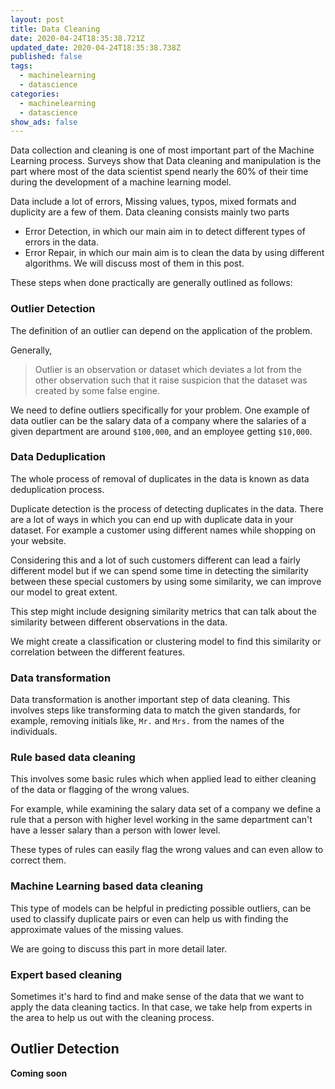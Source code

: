 ```yaml
---
layout: post
title: Data Cleaning
date: 2020-04-24T18:35:38.721Z
updated_date: 2020-04-24T18:35:38.738Z
published: false
tags:
  - machinelearning
  - datascience
categories:
  - machinelearning
  - datascience
show_ads: false
---
```

Data collection and cleaning is one of most important part of the Machine Learning process. Surveys show that Data cleaning and manipulation is the part where most of the data scientist spend nearly the 60% of their time during the development of a machine learning model.

Data include a lot of errors, Missing values, typos, mixed formats and duplicity are a few of them. Data cleaning consists mainly two parts

* Error Detection, in which our main aim in to detect different types of errors in the data.
* Error Repair, in which our main aim is to clean the data by using different algorithms. We will discuss most of them in this post.

These steps when done practically are generally outlined as follows:

### Outlier Detection

The definition of an outlier can depend on the application of the problem.

Generally,

> Outlier is an observation or dataset which deviates a lot from the other observation such that it raise suspicion that the dataset was created by some false engine.

We need to define outliers specifically for your problem. One example of data outlier can be the salary data of a company where the salaries of a given department are around `$100,000`, and an employee getting `$10,000`.

### Data Deduplication

The whole process of removal of duplicates in the data is known as data deduplication process.

Duplicate detection is the process of detecting duplicates in the data. There are a lot of ways in which you can end up with duplicate data in your dataset. For example a customer using different names while shopping on your website.

Considering this and a lot of such customers different can lead a fairly different model but if we can spend some time in detecting the similarity between these special customers by using some similarity, we can improve our model to great extent.

This step might include designing similarity metrics that can talk about the similarity between different observations in the data.

We might create a classification or clustering model to find this similarity or correlation between the different features.

### Data transformation

Data transformation is another important step of data cleaning. This involves steps like transforming data to match the given standards, for example, removing initials like, `Mr.` and `Mrs.` from the names of the individuals.

### Rule based data cleaning

This involves some basic rules which when applied lead to either cleaning of the data or flagging of the wrong values.

For example, while examining the salary data set of a company we define a rule that a person with higher level working in the same department can't have a lesser salary than a person with lower level.

These types of rules can easily flag the wrong values and can even allow to correct them.

### Machine Learning based data cleaning

This type of models can be helpful in predicting possible outliers, can be used to classify duplicate pairs or even can help us with finding the approximate values of the missing values.

We are going to discuss this part in more detail later.

### Expert based cleaning

Sometimes it's hard to find and make sense of the data that we want to apply the data cleaning tactics. In that case, we take help from experts in the area to help us out with the cleaning process.

## Outlier Detection

**Coming soon**